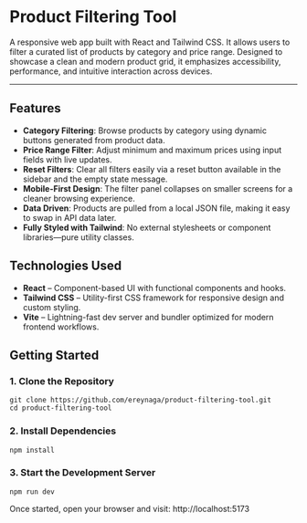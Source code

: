# Product Filtering Tool

A responsive web app built with React and Tailwind CSS. It allows users to filter a curated list of products by category and price range. Designed to showcase a clean and modern product grid, it emphasizes accessibility, performance, and intuitive interaction across devices.

- - -

## Features

- **Category Filtering**: Browse products by category using dynamic buttons generated from product data.
- **Price Range Filter**: Adjust minimum and maximum prices using input fields with live updates.
- **Reset Filters**: Clear all filters easily via a reset button available in the sidebar and the empty state message.
- **Mobile-First Design**: The filter panel collapses on smaller screens for a cleaner browsing experience.
- **Data Driven**: Products are pulled from a local JSON file, making it easy to swap in API data later.
- **Fully Styled with Tailwind**: No external stylesheets or component libraries—pure utility classes.

## Technologies Used

- **React** – Component-based UI with functional components and hooks.
- **Tailwind CSS** – Utility-first CSS framework for responsive design and custom styling.
- **Vite** – Lightning-fast dev server and bundler optimized for modern frontend workflows.

## Getting Started

### 1. Clone the Repository

```
git clone https://github.com/ereynaga/product-filtering-tool.git
cd product-filtering-tool
```

### 2. Install Dependencies

```
npm install
```

### 3. Start the Development Server

```
npm run dev
```

Once started, open your browser and visit: http://localhost:5173